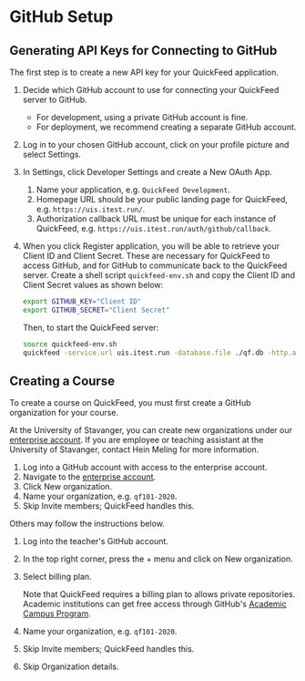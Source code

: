 # GitHub Setup

## Generating API Keys for Connecting to GitHub

The first step is to create a new API key for your QuickFeed application.

1. Decide which GitHub account to use for connecting your QuickFeed server to GitHub.
   - For development, using a private GitHub account is fine.
   - For deployment, we recommend creating a separate GitHub account.
2. Log in to your chosen GitHub account, click on your profile picture and select Settings.
3. In Settings, click Developer Settings and create a New OAuth App.
    1. Name your application, e.g. `QuickFeed Development`.
    2. Homepage URL should be your public landing page for QuickFeed, e.g. `https://uis.itest.run/`.
    3. Authorization callback URL must be unique for each instance of QuickFeed, e.g. `https://uis.itest.run/auth/github/callback`.
4. When you click Register application, you will be able to retrieve your Client ID and Client Secret.
   These are necessary for QuickFeed to access GitHub, and for GitHub to communicate back to the QuickFeed server.
   Create a shell script `quickfeed-env.sh` and copy the Client ID and Client Secret values as shown below:

   ```sh
   export GITHUB_KEY="Client ID"
   export GITHUB_SECRET="Client Secret"
   ```

   Then, to start the QuickFeed server:

   ```sh
   source quickfeed-env.sh
   quickfeed -service.url uis.itest.run -database.file ./qf.db -http.addr :3005 &> qf.log &
   ```

## Creating a Course

To create a course on QuickFeed, you must first create a GitHub organization for your course.

At the University of Stavanger, you can create new organizations under our [enterprise account](https://github.com/enterprises/university-of-stavanger).
If you are employee or teaching assistant at the University of Stavanger, contact Hein Meling for more information.

1. Log into a GitHub account with access to the enterprise account.
2. Navigate to the [enterprise account](https://github.com/enterprises/university-of-stavanger).
3. Click New organization.
4. Name your organization, e.g. `qf101-2020`.
5. Skip Invite members; QuickFeed handles this.

Others may follow the instructions below.

1. Log into the teacher's GitHub account.
2. In the top right corner, press the + menu and click on New organization.
3. Select billing plan.

   Note that QuickFeed requires a billing plan to allows private repositories.
   Academic institutions can get free access through GitHub's [Academic Campus Program](https://education.github.com/schools).

4. Name your organization, e.g. `qf101-2020`.
5. Skip Invite members; QuickFeed handles this.
6. Skip Organization details.
